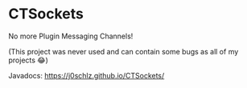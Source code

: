 # CTSockets
No more Plugin Messaging Channels!

(This project was never used and can contain some bugs as all of my projects 😂)

Javadocs:
https://j0schlz.github.io/CTSockets/
